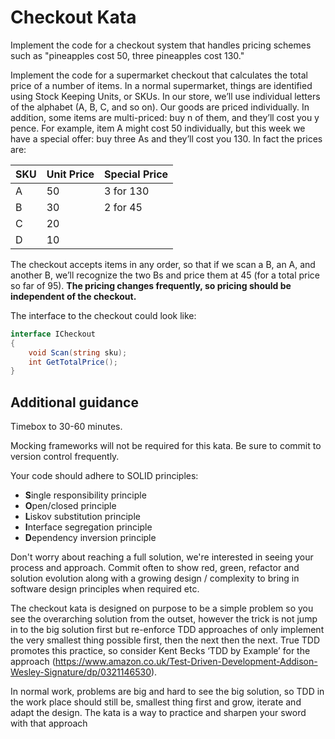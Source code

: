 # Checkout Kata

Implement the code for a checkout system that handles pricing schemes such as "pineapples cost 50, three pineapples cost 130."

Implement the code for a supermarket checkout that calculates the total price of a number of items. In a normal supermarket, things are identified using Stock Keeping Units, or SKUs. In our store, we’ll use individual letters of the alphabet (A, B, C, and so on). Our goods are priced individually. In addition, some items are multi-priced: buy n of them, and they’ll cost you y pence. For example, item A might cost 50 individually, but this week we have a special offer: buy three As and they’ll cost you 130. In fact the prices are:

| SKU | Unit Price | Special Price |
| --- | ---------- | ------------- |
| A   | 50         | 3 for 130     |
| B   | 30         | 2 for 45      |
| C   | 20         |               |
| D   | 10         |               |

The checkout accepts items in any order, so that if we scan a B, an A, and another B, we’ll recognize the two Bs and price them at 45 (for a total price so far of 95). **The pricing changes frequently, so pricing should be independent of the checkout.**

The interface to the checkout could look like:

``` csharp
interface ICheckout
{
    void Scan(string sku);
    int GetTotalPrice();
}
```

## Additional guidance

Timebox to 30-60 minutes.

Mocking frameworks will not be required for this kata. Be sure to commit to version control frequently.

Your code should adhere to SOLID principles:

* **S**ingle responsibility principle
* **O**pen/closed principle
* **L**iskov substitution principle
* **I**nterface segregation principle
* **D**ependency inversion principle

Don't worry about reaching a full solution, we're interested in seeing your process and approach. Commit often to show red, green, refactor and solution evolution along with a growing design / complexity to bring in software design principles when required etc.

The checkout kata is designed on purpose to be a simple problem so you see the overarching solution from the outset, however the trick is not jump in to the big solution first but re-enforce TDD approaches of only implement the very smallest thing possible first, then the next then the next. True TDD promotes this practice, so consider Kent Becks ‘TDD by Example’ for the approach (<https://www.amazon.co.uk/Test-Driven-Development-Addison-Wesley-Signature/dp/0321146530>).

In normal work, problems are big and hard to see the big solution, so TDD in the work place should still be, smallest thing first and grow, iterate and adapt the design. The kata is a way to practice and sharpen your sword with that approach
